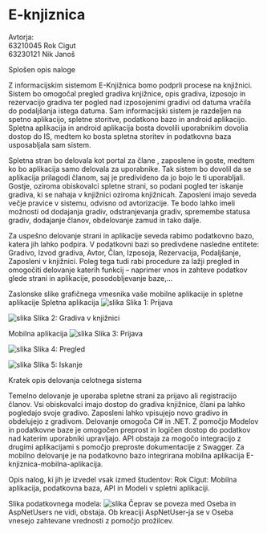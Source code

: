 # E-knjiznica

Avtorja:\
63210045 Rok Cigut\
63230121 Nik Janoš

Splošen opis naloge

Z informacijskim sistemom E-Knjižnica bomo podprli procese na knjižnici. Sistem bo omogočal pregled gradiva knjižnice, opis gradiva, izposojo in rezervacijo gradiva ter pogled nad izposojenimi gradivi od datuma vračila do podaljšanja istega datuma.
Sam informacijski sistem je razdeljen na spetno aplikacijo, spletne storitve, podatkono bazo in android aplikacijo. Spletna aplikacija in android aplikacija bosta dovolili uporabnikim dovolia dostop do IS, medtem ko bosta spletna storitev in podatkovna baza usposabljala sam sistem.

Spletna stran bo delovala kot portal za člane , zaposlene in goste, medtem ko bo aplikacija samo delovala za uporabnike. Tak sistem bo dovolil da se aplikacija prilagodi članom, saj je predivideno da jo bojo le ti uporabljali. Gostje, oziroma obiskovalci spletne strani, so podani pogled ter iskanje gradiva, ki se nahaja v knjižnici oziroma knjižnicah. Zaposleni imajo seveda večje pravice v sistemu, odvisno od avtorizacije. Te bodo lahko imeli možnosti od dodajanja gradiv, odstranjevanja gradiv, spremembe statusa gradiv, dodajanje članov, obdelovanje zamud in tako dalje.

Za uspešno delovanje strani in aplikacije seveda rabimo podatkovno bazo, katera jih lahko podpira. V podatkovni bazi so predivdene nasledne entitete: Gradivo, Izvod gradiva, Avtor, Član, Izposoja, Rezervacija, Podaljšanje, Zaposleni v knjižnici. Poleg tega tudi rabi procedure za lažji pregled in omogočiti delovanje katerih funkcij – naprimer vnos in zahteve podatkov glede strani in aplikacije, posodobljevanje baze,...

Zaslonske slike grafičnega vmesnika vaše mobilne aplikacije in spletne aplikacije
Spletna aplikacija
![slika](https://github.com/user-attachments/assets/e7e95cd9-a5fd-475a-8c4c-9e83d448f2b3)
Slika 1: Prijava

![slika](https://github.com/user-attachments/assets/918dc999-3acb-453b-b745-418d85bf68d0)
Slika 2: Gradiva v knjižnici

Mobilna aplikacija
![slika](https://github.com/user-attachments/assets/d4ce6cad-62e7-423b-9785-6247ae5790f8)
Slika 3: Prijava

![slika](https://github.com/user-attachments/assets/18a44cea-c5c6-4a0a-83e3-694794a4f556)
Slika 4: Pregled

![slika](https://github.com/user-attachments/assets/c302a529-10e8-4f72-b2d3-1401fce3d6d4)
Slika 5: Iskanje

Kratek opis delovanja celotnega sistema

Temelno delovanje je uporaba spletne strani za prijavo ali registracijo članov. Vsi obiskovalci imajo dostop do gradiva knjižnice, člani pa lahko pogledajo svoje gradivo. Zaposleni lahko vpisujejo novo gradivo in obdelujejo z gradivom. Delovanje omogoča C# in .NET. Z pomočjo Modelov in podatkovne baze je omogočen preprost in logičen dostop do podatkov nad katerim uporabniki upravljajo. API obstaja za mogočo integracijo z drugimi aplikacijami s pomočjo preproste dokumentacije z Swagger. Za mobilno delovanje je na podatkovno bazo integrirana mobilna aplikacija E-knjiznica-mobilna-aplikacija.

Opis nalog, ki jih je izvedel vsak izmed študentov:
Rok Cigut: Mobilna aplikacija, podatkovna baza, API in Modeli v spletni aplikaciji.

Slika podatkovnega modela:
![slika](https://github.com/user-attachments/assets/b7f8e847-d757-4795-a95f-270776944f27)
Čeprav se poveza med Oseba in AspNetUsers ne vidi, obstaja. Ob kreaciji AspNetUser-ja se v Oseba vnesejo zahtevane vrednosti z pomočjo prožilcev.
